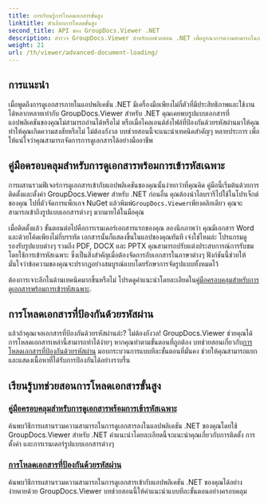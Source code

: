 ```yaml
---
title: การเรียนรู้การโหลดเอกสารขั้นสูง
linktitle: ตัวเลือกการโหลดขั้นสูง
second_title: API ของ GroupDocs.Viewer .NET
description: สำรวจ GroupDocs.Viewer สำหรับบทช่วยสอน .NET เพื่อบูรณาการความสามารถในการดูเอกสารขั้นสูงเข้ากับแอปพลิเคชันของคุณได้อย่างง่ายดาย
weight: 21
url: /th/viewer/advanced-document-loading/
---
```

## การแนะนำ

เมื่อพูดถึงการดูเอกสารภายในแอปพลิเคชัน .NET มีเครื่องมือเพียงไม่กี่ตัวที่มีประสิทธิภาพและใช้งานได้หลากหลายเท่ากับ GroupDocs.Viewer สำหรับ .NET คุณเคยพบรูปแบบเอกสารที่แอปพลิเคชันของคุณไม่สามารถอ่านได้หรือไม่ หรือเมื่อไคลเอนต์ส่งไฟล์ที่ป้องกันด้วยรหัสผ่านมาให้คุณ ทำให้คุณเกิดความสงสัยหรือไม่ ไม่ต้องกังวล บทช่วยสอนนี้จะแนะนำเทคนิคสำคัญๆ หลายประการ เพื่อให้แน่ใจว่าคุณสามารถจัดการการดูเอกสารได้อย่างมืออาชีพ

## คู่มือครอบคลุมสำหรับการดูเอกสารพร้อมการเข้ารหัสเฉพาะ

การผสานรวมฟีเจอร์การดูเอกสารเข้ากับแอปพลิเคชันของคุณนั้นง่ายกว่าที่คุณคิด คู่มือนี้เริ่มต้นด้วยการติดตั้งและตั้งค่า GroupDocs.Viewer สำหรับ .NET ก่อนอื่น คุณต้องนำไลบรารีไปใช้ในโปรเจ็กต์ของคุณ ไปที่ตัวจัดการแพ็กเกจ NuGet แล้วพิมพ์`GroupDocs.Viewer`เพียงคลิกเดียว คุณจะสามารถเข้าถึงรูปแบบเอกสารต่างๆ มากมายได้ในมือคุณ

เมื่อติดตั้งแล้ว ขั้นตอนต่อไปคือการเรนเดอร์เอกสารแรกของคุณ ลองนึกภาพว่า คุณมีเอกสาร Word และด้วยโค้ดเพียงไม่กี่บรรทัด เอกสารนั้นก็แสดงขึ้นในแอปของคุณทันที เจ๋งใช่ไหมล่ะ โปรแกรมดูรองรับรูปแบบต่างๆ รวมถึง PDF, DOCX และ PPTX คุณสามารถปรับแต่งประสบการณ์การรับชมโดยใช้การเข้ารหัสเฉพาะ ซึ่งเป็นสิ่งสำคัญเมื่อต้องจัดการกับเอกสารในภาษาต่างๆ ฟังก์ชันนี้ช่วยให้มั่นใจว่าข้อความของคุณจะปรากฏอย่างสมบูรณ์แบบโดยรักษาการจัดรูปแบบทั้งหมดไว้

 ต้องการเจาะลึกในด้านเทคนิคมากขึ้นหรือไม่ โปรดดูคำแนะนำโดยละเอียดใน[คู่มือครอบคลุมสำหรับการดูเอกสารพร้อมการเข้ารหัสเฉพาะ](./document-viewing-with-specific-encoding/).

## การโหลดเอกสารที่ป้องกันด้วยรหัสผ่าน

แล้วถ้าคุณเจอเอกสารที่ป้องกันด้วยรหัสผ่านล่ะ? ไม่ต้องกังวล! GroupDocs.Viewer ช่วยคุณได้ การโหลดเอกสารเหล่านี้สามารถทำได้ง่ายๆ หากคุณทำตามขั้นตอนที่ถูกต้อง บทช่วยสอนเกี่ยวกับ[การโหลดเอกสารที่ป้องกันด้วยรหัสผ่าน](./loading-password-protected-document/) มอบกระบวนการแบบทีละขั้นตอนที่มั่นคง ช่วยให้คุณสามารถแยกและแสดงเนื้อหาที่ได้รับการป้องกันได้อย่างราบรื่น

## เรียนรู้บทช่วยสอนการโหลดเอกสารขั้นสูง
### [คู่มือครอบคลุมสำหรับการดูเอกสารพร้อมการเข้ารหัสเฉพาะ](./document-viewing-with-specific-encoding/)
ค้นพบวิธีการผสานรวมความสามารถในการดูเอกสารลงในแอปพลิเคชัน .NET ของคุณโดยใช้ GroupDocs.Viewer สำหรับ .NET คำแนะนำโดยละเอียดนี้จะแนะนำคุณเกี่ยวกับการติดตั้ง การตั้งค่า และการเรนเดอร์รูปแบบเอกสารต่างๆ
### [การโหลดเอกสารที่ป้องกันด้วยรหัสผ่าน](./loading-password-protected-document/)
ค้นพบวิธีการผสานรวมความสามารถในการดูเอกสารเข้ากับแอปพลิเคชัน .NET ของคุณได้อย่างง่ายดายด้วย GroupDocs.Viewer บทช่วยสอนนี้ให้คำแนะนำแบบทีละขั้นตอนอย่างครอบคลุม